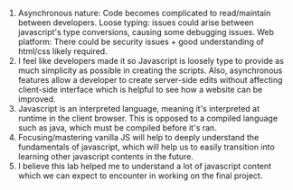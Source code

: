 1. Asynchronous nature: Code becomes complicated to read/maintain between developers. Loose typing: issues could arise between javascript's type conversions, causing some debugging issues. Web platform: There could be security issues + good understanding of html/css likely required.  
2. I feel like developers made it so Javascript is loosely type to provide as much simplicity as possible in creating the scripts. Also, asynchronous features allow a developer to create server-side edits without affecting client-side interface which is helpful to see how a website can be improved.  
3. Javascript is an interpreted language, meaning it's interpreted at runtime in the client browser. This is opposed to a compiled language such as java, which must be compiled before it's ran.  
4. Focusing/mastering vanilla JS will help to deeply understand the fundamentals of javascript, which will help us to easily transition into learning other javascript contents in the future.  
5. I believe this lab helped me to understand a lot of javascript content which we can expect to encounter in working on the final project.  
